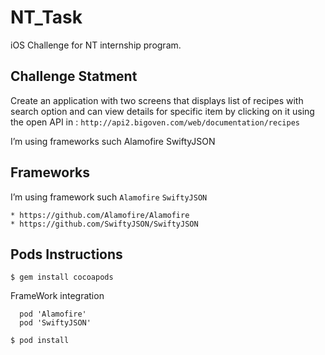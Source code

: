 # NT_Task
iOS Challenge for NT internship program.

## Challenge Statment
Create an application with two screens that displays list of recipes with search option and can view details for specific item by clicking on it using the open API in : ``` http://api2.bigoven.com/web/documentation/recipes ```

I’m using frameworks such Alamofire SwiftyJSON

## Frameworks

I’m using framework such ``` Alamofire ``` ``` SwiftyJSON ```

	* https://github.com/Alamofire/Alamofire
	* https://github.com/SwiftyJSON/SwiftyJSON

## Pods Instructions

``` $ gem install cocoapods ```

FrameWork integration

``` 
  pod 'Alamofire'
  pod 'SwiftyJSON'
```

``` $ pod install ```